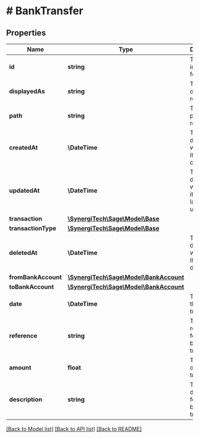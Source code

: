 # # BankTransfer

## Properties

Name | Type | Description | Notes
------------ | ------------- | ------------- | -------------
**id** | **string** | The unique identifier for the item | [optional]
**displayedAs** | **string** | The name of the resource | [optional]
**path** | **string** | The API path for the resource | [optional]
**createdAt** | **\DateTime** | The datetime when the item was created | [optional]
**updatedAt** | **\DateTime** | The datetime when the item was last updated | [optional]
**transaction** | [**\SynergiTech\Sage\Model\Base**](Base.md) |  | [optional]
**transactionType** | [**\SynergiTech\Sage\Model\Base**](Base.md) |  | [optional]
**deletedAt** | **\DateTime** | The datetime when the item was deleted | [optional]
**fromBankAccount** | [**\SynergiTech\Sage\Model\BankAccount**](BankAccount.md) |  | [optional]
**toBankAccount** | [**\SynergiTech\Sage\Model\BankAccount**](BankAccount.md) |  | [optional]
**date** | **\DateTime** | The date of the bank transfer | [optional]
**reference** | **string** | The reference for the bank transfer | [optional]
**amount** | **float** | The amount of the bank transfer | [optional]
**description** | **string** | The description for the bank transfer | [optional]

[[Back to Model list]](../../README.md#models) [[Back to API list]](../../README.md#endpoints) [[Back to README]](../../README.md)
